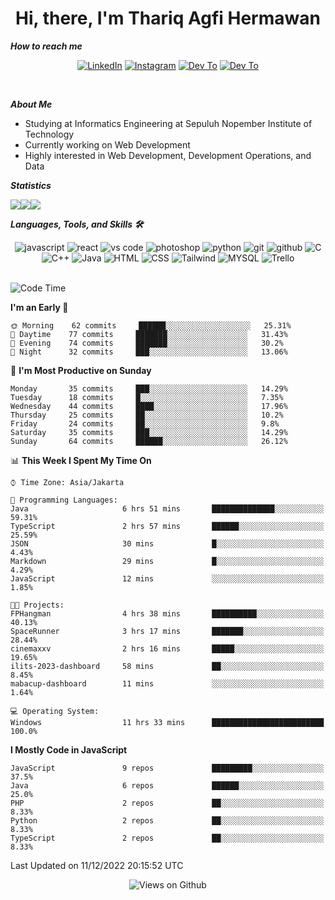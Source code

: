 <div align="center">
  <h1>Hi, there, I'm Thariq Agfi Hermawan</h1>
</div>


***How to reach me***
<p align='center'>
   <a href="https://www.linkedin.com/in/thariqagfihermawan" target="_blank"><img src="https://img.shields.io/badge/LinkedIn-0077B5?style=for-the-badge&logo=linkedin&logoColor=white" alt="LinkedIn"></a>
   <a href="https://www.instagram.com/thoriqagfi" target="_blank"><img src="https://img.shields.io/badge/Instagram-E4405F?style=for-the-badge&logo=instagram&logoColor=white" alt="Instagram"></a>
   <a href="https://medium.com/@thoriq.aghfi60" target="_blank"><img src="https://img.shields.io/badge/Medium-12100E?style=for-the-badge&logo=medium&logoColor=white" alt="Dev To"></a>
   <a href="https://linktr.ee/thoriqagfi" target="_blank"><img src="https://img.shields.io/badge/linktree-1de9b6?style=for-the-badge&logo=linktree&logoColor=white" alt="Dev To"></a>
</p>

<br>

***About Me***
- Studying at Informatics Engineering at Sepuluh Nopember Institute of Technology
- Currently working on Web Development
- Highly interested in Web Development, Development Operations, and Data

***Statistics***

<!-- [![GitHub Streak](http://github-readme-streak-stats.herokuapp.com?user=thoriqagfi&theme=dark)](https://git.io/streak-stats) -->

<div align="center">
  <div style="display: flex;">
    <img src="http://github-readme-streak-stats.herokuapp.com?user=thoriqagfi&theme=chartreuse-dark"/>
    <img src="https://github-readme-stats.vercel.app/api/top-langs/?username=thoriqagfi&layout=compact&&theme=chartreuse-dark&langs_count=8)](https://github.com/thoriqagfi"/>
    <img src="https://github-readme-stats.vercel.app/api?username=thoriqagfi&show_icons=true&theme=chartreuse-dark"/>
  </div>
</div>

<!-- [![Top Langs](https://github-readme-stats.vercel.app/api/top-langs/?username=thoriqagfi&layout=compact&&theme=chartreuse-dark&langs_count=8)](https://github.com/thoriqagfi)
< ![Agfi's GitHub stats](https://github-readme-stats.vercel.app/api?username=thoriqagfi&show_icons=true&theme=chartreuse-dark) -->

***Languages, Tools, and Skills 🛠***

  <div align="center">
    <img src="https://img.shields.io/badge/JavaScript-F7DF1E?style=for-the-badge&logo=javascript&logoColor=black" alt="javascript" />
    <img src="https://img.shields.io/badge/React-61DAFB?style=for-the-badge&logo=react&logoColor=black" alt="react" />
    <img src="https://img.shields.io/badge/vs%20code-007ACC?style=for-the-badge&logo=visual%20studio%20code&logoColor=white" alt="vs code" />
    <img src="https://img.shields.io/badge/adobe%20photoshop-31A8FF?style=for-the-badge&logo=adobe%20photoshop&logoColor=white" alt="photoshop" />
    <img src="https://img.shields.io/badge/python-3776AB?style=for-the-badge&logo=python&logoColor=white" alt="python" />
    <img src="https://img.shields.io/badge/Git-F05032?style=for-the-badge&logo=git&logoColor=white" alt="git" />
    <img src="https://img.shields.io/badge/GitHub-100000?style=for-the-badge&logo=github&logoColor=white" alt="github" />
    <img src="https://img.shields.io/badge/c-%2300599C.svg?style=for-the-badge&logo=c&logoColor=white" alt="C" />
    <img src="https://img.shields.io/badge/c++-%2300599C.svg?style=for-the-badge&logo=c%2B%2B&logoColor=white" alt="C++" />
    <img src="https://img.shields.io/badge/Java-ED8B00?style=for-the-badge&logo=java&logoColor=white" alt="Java"/>
    <img src="https://img.shields.io/badge/HTML5-E34F26?style=for-the-badge&logo=html5&logoColor=white" alt="HTML" />
    <img src="https://img.shields.io/badge/CSS-239120?&style=for-the-badge&logo=css3&logoColor=white" alt ="CSS" />
    <img src="https://img.shields.io/badge/tailwindcss-%2338B2AC.svg?style=for-the-badge&logo=tailwind-css&logoColor=white" alt="Tailwind" />
    <img src="https://img.shields.io/badge/MySQL-00000F?style=for-the-badge&logo=mysql&logoColor=white" alt="MYSQL" />
    <img src="https://img.shields.io/badge/Trello-%23026AA7.svg?style=for-the-badge&logo=Trello&logoColor=white" alt="Trello" />
  </div><br>

<!--START_SECTION:waka-->
![Code Time](http://img.shields.io/badge/Code%20Time-96%20hrs%2051%20mins-blue)

**I'm an Early 🐤** 

```text
🌞 Morning    62 commits     ██████░░░░░░░░░░░░░░░░░░░   25.31% 
🌆 Daytime    77 commits     ███████░░░░░░░░░░░░░░░░░░   31.43% 
🌃 Evening    74 commits     ███████░░░░░░░░░░░░░░░░░░   30.2% 
🌙 Night      32 commits     ███░░░░░░░░░░░░░░░░░░░░░░   13.06%

```
📅 **I'm Most Productive on Sunday** 

```text
Monday       35 commits     ███░░░░░░░░░░░░░░░░░░░░░░   14.29% 
Tuesday      18 commits     █░░░░░░░░░░░░░░░░░░░░░░░░   7.35% 
Wednesday    44 commits     ████░░░░░░░░░░░░░░░░░░░░░   17.96% 
Thursday     25 commits     ██░░░░░░░░░░░░░░░░░░░░░░░   10.2% 
Friday       24 commits     ██░░░░░░░░░░░░░░░░░░░░░░░   9.8% 
Saturday     35 commits     ███░░░░░░░░░░░░░░░░░░░░░░   14.29% 
Sunday       64 commits     ██████░░░░░░░░░░░░░░░░░░░   26.12%

```


📊 **This Week I Spent My Time On** 

```text
⌚︎ Time Zone: Asia/Jakarta

💬 Programming Languages: 
Java                     6 hrs 51 mins       ██████████████░░░░░░░░░░░   59.31% 
TypeScript               2 hrs 57 mins       ██████░░░░░░░░░░░░░░░░░░░   25.59% 
JSON                     30 mins             █░░░░░░░░░░░░░░░░░░░░░░░░   4.43% 
Markdown                 29 mins             █░░░░░░░░░░░░░░░░░░░░░░░░   4.29% 
JavaScript               12 mins             ░░░░░░░░░░░░░░░░░░░░░░░░░   1.85%

🐱‍💻 Projects: 
FPHangman                4 hrs 38 mins       ██████████░░░░░░░░░░░░░░░   40.13% 
SpaceRunner              3 hrs 17 mins       ███████░░░░░░░░░░░░░░░░░░   28.44% 
cinemaxxv                2 hrs 16 mins       █████░░░░░░░░░░░░░░░░░░░░   19.65% 
ilits-2023-dashboard     58 mins             ██░░░░░░░░░░░░░░░░░░░░░░░   8.45% 
mabacup-dashboard        11 mins             ░░░░░░░░░░░░░░░░░░░░░░░░░   1.64%

💻 Operating System: 
Windows                  11 hrs 33 mins      █████████████████████████   100.0%

```

**I Mostly Code in JavaScript** 

```text
JavaScript               9 repos             █████████░░░░░░░░░░░░░░░░   37.5% 
Java                     6 repos             ██████░░░░░░░░░░░░░░░░░░░   25.0% 
PHP                      2 repos             ██░░░░░░░░░░░░░░░░░░░░░░░   8.33% 
Python                   2 repos             ██░░░░░░░░░░░░░░░░░░░░░░░   8.33% 
TypeScript               2 repos             ██░░░░░░░░░░░░░░░░░░░░░░░   8.33%

```



 Last Updated on 11/12/2022 20:15:52 UTC
<!--END_SECTION:waka-->

<div align="center">
<img src="https://komarev.com/ghpvc/?username=thoriqagfi&color=blue" alt="Views on Github" />
</div>